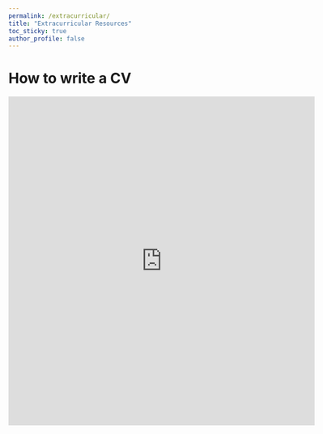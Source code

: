 ```yaml
---
permalink: /extracurricular/
title: "Extracurricular Resources"
toc_sticky: true
author_profile: false
---
```

# How to write a CV
<div style="text-align: center"><iframe src="https://docs.google.com/document/d/1QOwvf5GVvmJmwdPpMHz4DNR53IhmBWZ_SPJiE2S6Le0/edit?usp=sharing" frameborder="0" width="120%" height="650" scrolling="yes" allowfullscreen="yes"></iframe></div>
